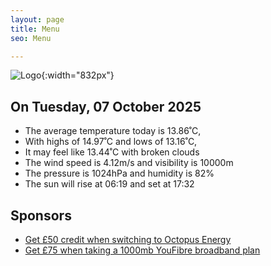 ```yaml
---
layout: page
title: Menu
seo: Menu

---
```


![Logo](/images/logo.jpg){:width="832px"}

<!-- weather_marker starts -->
## On Tuesday, 07 October 2025

- The average temperature today is 13.86˚C,
- With highs of 14.97˚C and lows of 13.16˚C,
- It may feel like 13.44˚C with broken clouds
- The wind speed is 4.12m/s and visibility is 10000m
- The pressure is 1024hPa and humidity is 82%
- The sun will rise at 06:19 and set at 17:32

<!-- weather_marker ends -->

## Sponsors

- [Get £50 credit when switching to Octopus Energy](https://bit.ly/3oD1nnS)
- [Get £75 when taking a 1000mb YouFibre broadband plan](https://aklam.io/91zWhU?)
